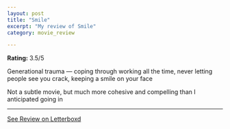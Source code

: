 ```yaml
---
layout: post
title: "Smile"
excerpt: "My review of Smile"
category: movie_review

---
```


**Rating:** 3.5/5

Generational trauma — coping through working all the time, never letting people see you crack, keeping a smile on your face

Not a subtle movie, but much more cohesive and compelling than I anticipated going in

<hr>

[See Review on Letterboxd](https://boxd.it/3iRoA5)
